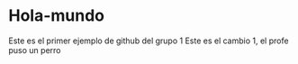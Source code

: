 # Hola-mundo
Este es el primer ejemplo de github del grupo 1
Este es el cambio 1, el profe puso un perro

